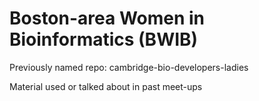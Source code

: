 # Boston-area Women in Bioinformatics (BWIB)

Previously named repo: cambridge-bio-developers-ladies

Material used or talked about in past meet-ups
